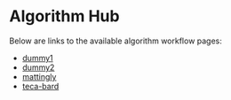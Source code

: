 # Algorithm Hub

Below are links to the available algorithm workflow pages:

- [dummy1](../docs/under-development/)
- [dummy2](../docs/under-development/)
- [mattingly](https://ksmattingly.github.io/artmip-publish-mattingly_v2/algorithm-summary)
- [teca-bard](https://taobrienlbl.github.io/artmip-publish-teca-bard-v1.0.1/algorithm-summary)

